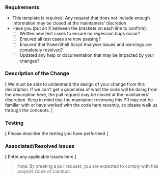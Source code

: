 ### Requirements

* This template is required. Any request that does not include enough information may be closed at the maintainers' discretion.
* Have you (put an X between the brackets on each line to confirm):
    * [ ] Written new test cases to ensure no regession bugs occur?
    * [ ] Ensured all test cases are now passing?
    * [ ] Ensured that PowerShell Script Analyser issues and warnings are completely resolved?
    * [ ] Updated any help or documentation that may be impacted by your changes?

### Description of the Change

[ We must be able to understand the design of your change from this description. If we can't get a good idea of what the code will be doing from the description here, the pull request may be closed at the maintainers' discretion. Keep in mind that the maintainer reviewing this PR may not be familiar with or have worked with the code here recently, so please walk us through the concepts. ]

### Testing

[ Please describe the testing you have performed ]

### Associated/Resolved Issues

[ Enter any applicable issues here ]

> Note: By creating a pull request, you are expected to comply with this projects Code of Conduct.

<!--

    This templated is based upon the work by the Atom project, https://github.com/atom/atom/

-->